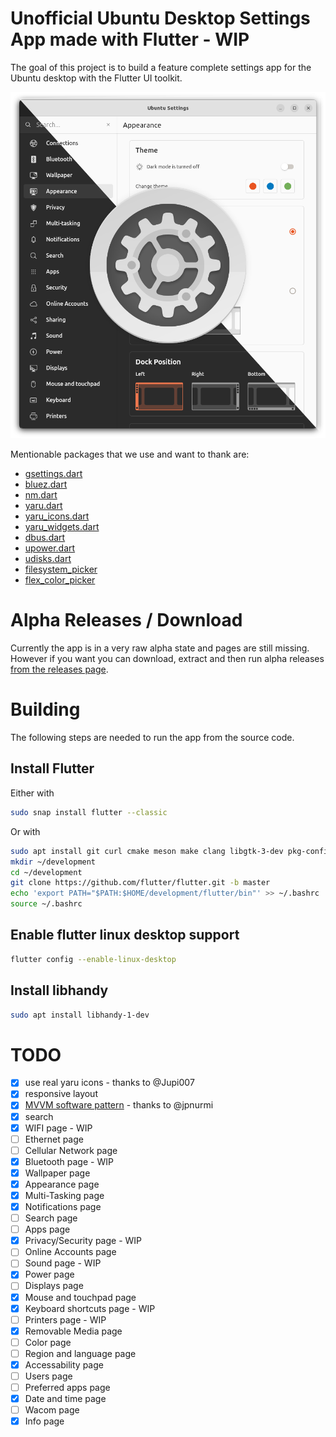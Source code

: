 # Unofficial Ubuntu Desktop Settings App made with Flutter - WIP

The goal of this project is to build a feature complete settings app for the Ubuntu desktop with the Flutter UI toolkit.

![](.github/images/settings.png)

Mentionable packages that we use and want to thank are:

- [gsettings.dart](https://github.com/canonical/gsettings.dart)
- [bluez.dart](https://github.com/canonical/bluez.dart)
- [nm.dart](https://github.com/canonical/nm.dart)
- [yaru.dart](https://github.com/ubuntu/yaru.dart)
- [yaru_icons.dart](https://github.com/ubuntu/yaru_icons.dart)
- [yaru_widgets.dart](https://github.com/ubuntu/yaru_widgets.dart)
- [dbus.dart](https://github.com/canonical/dbus.dart)
- [upower.dart](https://github.com/canonical/upower.dart)
- [udisks.dart](https://github.com/canonical/udisks.dart)
- [filesystem_picker](https://github.com/andyduke/filesystem_picker)
- [flex_color_picker](https://github.com/rydmike/flex_color_picker)


# Alpha Releases / Download

Currently the app is in a very raw alpha state and pages are still missing.
However if you want you can download, extract and then run alpha releases [from the releases page](https://github.com/Feichtmeier/settings/releases).

# Building

The following steps are needed to run the app from the source code.

## Install Flutter

Either with

```bash
sudo snap install flutter --classic
```

Or with

```bash
sudo apt install git curl cmake meson make clang libgtk-3-dev pkg-config
mkdir ~/development
cd ~/development
git clone https://github.com/flutter/flutter.git -b master
echo 'export PATH="$PATH:$HOME/development/flutter/bin"' >> ~/.bashrc
source ~/.bashrc
```

## Enable flutter linux desktop support

```bash
flutter config --enable-linux-desktop
```

## Install libhandy

```bash
sudo apt install libhandy-1-dev
```

# TODO

- [X] use real yaru icons - thanks to @Jupi007
- [X] responsive layout
- [X] [MVVM software pattern](https://en.wikipedia.org/wiki/Model%E2%80%93view%E2%80%93viewmodel) - thanks to @jpnurmi
- [X] search
- [X] WIFI page - WIP
- [ ] Ethernet page
- [ ] Cellular Network page
- [X] Bluetooth page - WIP
- [X] Wallpaper page
- [X] Appearance page
- [X] Multi-Tasking page
- [X] Notifications page
- [ ] Search page
- [ ] Apps page
- [X] Privacy/Security page - WIP
- [ ] Online Accounts page
- [ ] Sound page - WIP    
- [X] Power page
- [ ] Displays page
- [X] Mouse and touchpad page
- [X] Keyboard shortcuts page - WIP
- [ ] Printers page - WIP
- [X] Removable Media page    
- [ ] Color page
- [ ] Region and language page
- [X] Accessability page
- [ ] Users page
- [ ] Preferred apps page
- [X] Date and time page
- [ ] Wacom page
- [X] Info page
